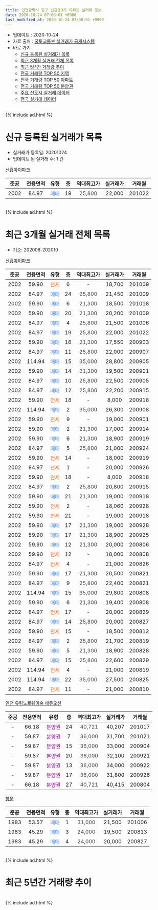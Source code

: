 ```yaml
---
title: 인천광역시 중구 신흥동3가 아파트 실거래 정보
date: 2020-10-24 07:08:01 +0900
last_modified_at: 2020-10-24 07:08:01 +0900
---
```


* 업데이트 : 2020-10-24
* 자료 출처 : [국토교통부 실거래가 공개시스템](http://rt.molit.go.kr)
* 바로 가기
    * [신규 등록된 실거래가 목록](#신규-등록된-실거래가-목록)
    * [최근 3개월 실거래 전체 목록](#최근-3개월-실거래-전체-목록)
    * [최근 5년간 거래량 추이](#최근-5년간-거래량-추이)
    * [전국 거래량 TOP 50 지역](https://inasie.github.io/apt-trade-info/최근-3개월-전국에서-가장-거래가-많이-발생한-지역)
    * [전국 거래량 TOP 50 아파트](https://inasie.github.io/apt-trade-info/최근-3개월-전국에서-가장-거래가-많이-발생한-아파트)
    * [전국 거래량 TOP 50 분양권](https://inasie.github.io/apt-trade-info/최근-3개월-전국에서-가장-거래가-많이-발생한-분양권)
    * [주요 신도시 실거래 데이터](https://inasie.github.io/apt-trade-info/주요-신도시)
    * [전국 실거래 데이터](https://inasie.github.io/apt-trade-info/전국)
<br>
{% include ad.html %}
<br>

# 신규 등록된 실거래가 목록
* 실거래가 등록일: 20201024
* 업데이트 된 실거래 수: 1 건


[신흥아이파크](https://search.naver.com/search.naver?query=%EC%9D%B8%EC%B2%9C%EA%B4%91%EC%97%AD%EC%8B%9C+%EC%A4%91%EA%B5%AC+%EC%8B%A0%ED%9D%A5%EB%8F%993%EA%B0%80+%EC%8B%A0%ED%9D%A5%EC%95%84%EC%9D%B4%ED%8C%8C%ED%81%AC)

|준공|전용면적|유형|층|역대최고가|실거래가|거래월|
|:---:|:---:|:---:|:---:|:---:|:---:|:---:|
|2002|84.97|<span style="color:#4285f3">매매</span>|19|<span style="color:#444444">25,800</span>|22,000|201022|


<br>
{% include ad.html %}
<br>

# 최근 3개월 실거래 전체 목록
* 기준: 202008-202010


[신흥아이파크](https://search.naver.com/search.naver?query=%EC%9D%B8%EC%B2%9C%EA%B4%91%EC%97%AD%EC%8B%9C+%EC%A4%91%EA%B5%AC+%EC%8B%A0%ED%9D%A5%EB%8F%993%EA%B0%80+%EC%8B%A0%ED%9D%A5%EC%95%84%EC%9D%B4%ED%8C%8C%ED%81%AC)

|준공|전용면적|유형|층|역대최고가|실거래가|거래월|
|:---:|:---:|:---:|:---:|:---:|:---:|:---:|
|2002|59.90|<span style="color:#ff5a00">전세</span>|6|<span style="color:#444444">-</span>|18,700|201009|
|2002|84.97|<span style="color:#4285f3">매매</span>|24|<span style="color:#444444">25,800</span>|21,450|201009|
|2002|59.90|<span style="color:#4285f3">매매</span>|6|<span style="color:#444444">21,300</span>|18,500|201018|
|2002|59.90|<span style="color:#4285f3">매매</span>|20|<span style="color:#444444">21,300</span>|20,200|201009|
|2002|84.97|<span style="color:#4285f3">매매</span>|4|<span style="color:#444444">25,800</span>|21,500|201006|
|2002|84.97|<span style="color:#4285f3">매매</span>|19|<span style="color:#444444">25,800</span>|22,000|201022|
|2002|59.90|<span style="color:#4285f3">매매</span>|16|<span style="color:#444444">21,300</span>|17,550|200903|
|2002|84.97|<span style="color:#4285f3">매매</span>|11|<span style="color:#444444">25,800</span>|22,000|200907|
|2002|114.94|<span style="color:#4285f3">매매</span>|15|<span style="color:#444444">35,000</span>|28,800|200905|
|2002|59.90|<span style="color:#4285f3">매매</span>|14|<span style="color:#444444">21,300</span>|19,500|200901|
|2002|84.97|<span style="color:#4285f3">매매</span>|10|<span style="color:#444444">25,800</span>|22,500|200905|
|2002|84.97|<span style="color:#4285f3">매매</span>|12|<span style="color:#444444">25,800</span>|22,200|200915|
|2002|59.90|<span style="color:#ff5a00">전세</span>|18|<span style="color:#444444">-</span>|8,000|200918|
|2002|114.94|<span style="color:#4285f3">매매</span>|2|<span style="color:#444444">35,000</span>|26,300|200908|
|2002|59.90|<span style="color:#ff5a00">전세</span>|9|<span style="color:#444444">-</span>|19,000|200901|
|2002|59.90|<span style="color:#4285f3">매매</span>|2|<span style="color:#444444">21,300</span>|17,000|200914|
|2002|59.90|<span style="color:#4285f3">매매</span>|6|<span style="color:#444444">21,300</span>|18,900|200919|
|2002|84.97|<span style="color:#4285f3">매매</span>|5|<span style="color:#444444">25,800</span>|21,000|200924|
|2002|59.90|<span style="color:#ff5a00">전세</span>|14|<span style="color:#444444">-</span>|18,000|200919|
|2002|84.97|<span style="color:#ff5a00">전세</span>|1|<span style="color:#444444">-</span>|20,000|200926|
|2002|59.90|<span style="color:#ff5a00">전세</span>|18|<span style="color:#444444">-</span>|8,000|200918|
|2002|84.97|<span style="color:#4285f3">매매</span>|2|<span style="color:#444444">25,800</span>|20,800|200915|
|2002|59.90|<span style="color:#4285f3">매매</span>|21|<span style="color:#444444">21,300</span>|19,000|200918|
|2002|59.90|<span style="color:#ff5a00">전세</span>|2|<span style="color:#444444">-</span>|18,060|200928|
|2002|59.90|<span style="color:#ff5a00">전세</span>|21|<span style="color:#444444">-</span>|19,000|200918|
|2002|59.90|<span style="color:#4285f3">매매</span>|17|<span style="color:#444444">21,300</span>|19,000|200928|
|2002|59.90|<span style="color:#4285f3">매매</span>|17|<span style="color:#444444">21,300</span>|18,900|200925|
|2002|59.90|<span style="color:#4285f3">매매</span>|12|<span style="color:#444444">21,300</span>|20,000|200806|
|2002|59.90|<span style="color:#ff5a00">전세</span>|12|<span style="color:#444444">-</span>|18,000|200808|
|2002|84.97|<span style="color:#ff5a00">전세</span>|4|<span style="color:#444444">-</span>|21,000|200826|
|2002|59.90|<span style="color:#4285f3">매매</span>|17|<span style="color:#444444">21,300</span>|20,500|200821|
|2002|84.97|<span style="color:#4285f3">매매</span>|9|<span style="color:#444444">25,800</span>|22,400|200821|
|2002|114.94|<span style="color:#4285f3">매매</span>|15|<span style="color:#444444">35,000</span>|29,800|200808|
|2002|59.90|<span style="color:#4285f3">매매</span>|6|<span style="color:#444444">21,300</span>|19,400|200808|
|2002|84.97|<span style="color:#ff5a00">전세</span>|17|<span style="color:#444444">-</span>|20,000|200829|
|2002|84.97|<span style="color:#4285f3">매매</span>|14|<span style="color:#444444">25,800</span>|20,000|200827|
|2002|59.90|<span style="color:#ff5a00">전세</span>|15|<span style="color:#444444">-</span>|18,500|200812|
|2002|84.97|<span style="color:#4285f3">매매</span>|2|<span style="color:#444444">25,800</span>|21,700|200819|
|2002|59.90|<span style="color:#4285f3">매매</span>|5|<span style="color:#444444">21,300</span>|18,900|200828|
|2002|84.97|<span style="color:#4285f3">매매</span>|15|<span style="color:#444444">25,800</span>|22,600|200829|
|2002|114.94|<span style="color:#ff5a00">전세</span>|4|<span style="color:#444444">-</span>|21,000|200819|
|2002|114.94|<span style="color:#4285f3">매매</span>|22|<span style="color:#444444">35,000</span>|27,500|200825|
|2002|84.97|<span style="color:#ff5a00">전세</span>|11|<span style="color:#444444">-</span>|21,000|200810|


<script async src="//pagead2.googlesyndication.com/pagead/js/adsbygoogle.js"></script>
<!-- 기본 -->
<ins class="adsbygoogle"
     style="display:block"
     data-ad-client="ca-pub-2446590836940007"
     data-ad-slot="1659523306"
     data-ad-format="auto"
     data-full-width-responsive="true"></ins>
<script>
(adsbygoogle = window.adsbygoogle || []).push({});
</script>


[인천 유림노르웨이숲 에듀오션](https://search.naver.com/search.naver?query=%EC%9D%B8%EC%B2%9C%EA%B4%91%EC%97%AD%EC%8B%9C+%EC%A4%91%EA%B5%AC+%EC%8B%A0%ED%9D%A5%EB%8F%993%EA%B0%80+%EC%9D%B8%EC%B2%9C+%EC%9C%A0%EB%A6%BC%EB%85%B8%EB%A5%B4%EC%9B%A8%EC%9D%B4%EC%88%B2+%EC%97%90%EB%93%80%EC%98%A4%EC%85%98)

|준공|전용면적|유형|층|역대최고가|실거래가|거래월|
|:---:|:---:|:---:|:---:|:---:|:---:|:---:|
|-|66.18|<span style="color:#9C11A5">분양권</span>|24|<span style="color:#444444">40,721</span>|40,207|201017|
|-|59.87|<span style="color:#9C11A5">분양권</span>|7|<span style="color:#444444">36,000</span>|31,700|201021|
|-|59.87|<span style="color:#9C11A5">분양권</span>|15|<span style="color:#444444">36,000</span>|33,000|200904|
|-|59.87|<span style="color:#9C11A5">분양권</span>|20|<span style="color:#444444">36,000</span>|32,100|200921|
|-|59.87|<span style="color:#9C11A5">분양권</span>|13|<span style="color:#444444">36,000</span>|34,000|200922|
|-|59.87|<span style="color:#9C11A5">분양권</span>|17|<span style="color:#444444">36,000</span>|31,800|200926|
|-|66.18|<span style="color:#9C11A5">분양권</span>|27|<span style="color:#444444">40,721</span>|40,415|200804|

[항운](https://search.naver.com/search.naver?query=%EC%9D%B8%EC%B2%9C%EA%B4%91%EC%97%AD%EC%8B%9C+%EC%A4%91%EA%B5%AC+%EC%8B%A0%ED%9D%A5%EB%8F%993%EA%B0%80+%ED%95%AD%EC%9A%B4)

|준공|전용면적|유형|층|역대최고가|실거래가|거래월|
|:---:|:---:|:---:|:---:|:---:|:---:|:---:|
|1983|53.57|<span style="color:#4285f3">매매</span>|1|<span style="color:#444444">31,000</span>|21,500|201006|
|1983|45.29|<span style="color:#4285f3">매매</span>|3|<span style="color:#444444">24,000</span>|19,500|200813|
|1983|45.29|<span style="color:#4285f3">매매</span>|4|<span style="color:#444444">24,000</span>|20,000|200827|


<br>
{% include ad.html %}
<br>

# 최근 5년간 거래량 추이


<div style="width:100%;">
    <canvas id="deal_progress" height="200"></canvas>
</div>

<script>
new Chart(document.getElementById("deal_progress"), {
    type: 'line',
    data: {
        labels: ['201510','201511','201512','201601','201602','201603','201604','201605','201606','201607','201608','201609','201610','201611','201612','201701','201702','201703','201704','201705','201706','201707','201708','201709','201710','201711','201712','201801','201802','201803','201804','201805','201806','201807','201808','201809','201810','201811','201812','201901','201902','201903','201904','201905','201906','201907','201908','201909','201910','201911','201912','202001','202002','202003','202004','202005','202006','202007','202008','202009','202010'],
        datasets: [{
            label: '매매',
            pointRadius: 1,
            data: [16, 10, 8, 10, 9, 5, 7, 22, 18, 20, 24, 29, 19, 15, 11, 10, 15, 18, 10, 14, 18, 13, 21, 22, 7, 11, 15, 12, 8, 6, 9, 7, 11, 6, 15, 5, 11, 9, 6, 5, 7, 15, 4, 9, 11, 8, 12, 10, 12, 13, 13, 27, 16, 38, 27, 18, 34, 26, 13, 18, 8],
            borderColor: "rgba(255, 201, 14, 1)",
            backgroundColor: "rgba(255, 201, 14, 0.5)",
            fill: false,
            lineTension: 0
        },{
            label: '전월세',
            pointRadius: 1,
            data: [19, 6, 5, 9, 8, 10, 4, 7, 5, 10, 11, 17, 12, 17, 11, 6, 13, 9, 7, 12, 7, 9, 15, 5, 11, 4, 6, 6, 4, 9, 8, 5, 10, 8, 15, 9, 7, 9, 8, 12, 5, 5, 7, 11, 7, 7, 10, 11, 9, 7, 11, 8, 9, 3, 11, 15, 12, 5, 6, 7, 1],
            borderColor: "rgba(0, 141, 185, 1)",
            backgroundColor: "rgba(0, 141, 185, 0.5)",
            fill: false,
            lineTension: 0
        }
        ]
    },
    options: {
        responsive: true,
        title: {
            display: false
        },
        tooltips: {
            mode: 'index',
            intersect: false
        },
        hover: {
            mode: 'nearest',
            intersect: true
        },
        scales: {
            xAxes: [{
                display: true,
                scaleLabel: {
                    display: true,
                    labelString: '년/월'
                }
            }],
            yAxes: [{
                display: true,
                ticks: {
                    suggestedMin: 0,
                },
                scaleLabel: {
                    display: true,
                    labelString: '실거래 수'
                }
            }]
        }
    }
});

</script>


<br>
{% include ad.html %}
<br>

